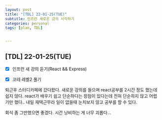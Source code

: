```yaml
---
layout: post
title: "[TDL] 22-01-25(TUE)"
subtitle: 인프런 새로운 강의 시작하기
categories: personal
tags: [plan, TDL]


---
```




## [TDL] 22-01-25(TUE)

- [x] 인프런 새 강의 듣기(React && Express)
- [x] 코테 레벨2 풀기


퇴근후 스터디카페에 갔다왔다. 새로운 강의를 들으며 react공부를 2시간 정도 했는데 쉽지 않다. react가 배우기 쉽고 단순하다는 장점이 있다는데 전혀 단순하지 않고 어렵기만 했다.. 내일 재택근무라 일이 없을때 눈치보지 않고 공부를 할 수 있다.

회식 좀 그만했으면 좋겠다. 시간 낭비하는 게 너무 괴롭다...